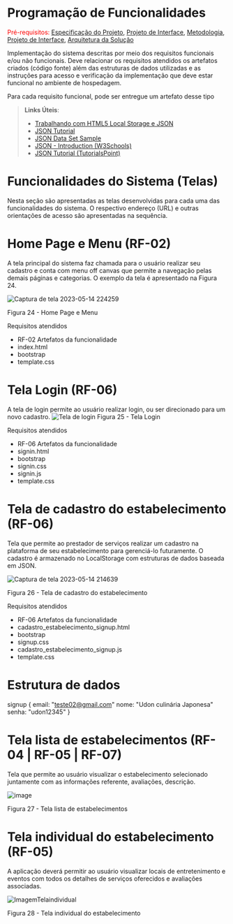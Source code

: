 # Programação de Funcionalidades

<span style="color:red">Pré-requisitos: <a href="2-Especificação do Projeto.md"> Especificação do Projeto</a></span>, <a href="3-Projeto de Interface.md"> Projeto de Interface</a>, <a href="4-Metodologia.md"> Metodologia</a>, <a href="3-Projeto de Interface.md"> Projeto de Interface</a>, <a href="5-Arquitetura da Solução.md"> Arquitetura da Solução</a>

Implementação do sistema descritas por meio dos requisitos funcionais e/ou não funcionais. Deve relacionar os requisitos atendidos os artefatos criados (código fonte) além das estruturas de dados utilizadas e as instruções para acesso e verificação da implementação que deve estar funcional no ambiente de hospedagem.

Para cada requisito funcional, pode ser entregue um artefato desse tipo

> **Links Úteis**:
>
> - [Trabalhando com HTML5 Local Storage e JSON](https://www.devmedia.com.br/trabalhando-com-html5-local-storage-e-json/29045)
> - [JSON Tutorial](https://www.w3resource.com/JSON)
> - [JSON Data Set Sample](https://opensource.adobe.com/Spry/samples/data_region/JSONDataSetSample.html)
> - [JSON - Introduction (W3Schools)](https://www.w3schools.com/js/js_json_intro.asp)
> - [JSON Tutorial (TutorialsPoint)](https://www.tutorialspoint.com/json/index.htm)

# Funcionalidades do Sistema (Telas)

Nesta seção são apresentadas as telas desenvolvidas para cada uma das funcionalidades do sistema. O respectivo endereço (URL) e outras orientações de acesso são apresentadas na sequência.
# Home Page e Menu (RF-02)
A tela principal do sistema faz chamada para o usuário realizar seu cadastro e conta com menu off canvas que permite a navegação pelas demais páginas e categorias. O exemplo da tela é apresentado na Figura 24.

![Captura de tela 2023-05-14 224259](https://github.com/ICEI-PUC-Minas-PMV-ADS/pmv-ads-2023-1-e1-proj-web-t17-time1-proj-citywave/assets/127361540/8bda1092-141e-4599-b9d8-fe7e63eeec85)

Figura 24 - Home Page e Menu

Requisitos atendidos
- RF-02 
Artefatos da funcionalidade
- index.html
- bootstrap
- template.css

# Tela Login (RF-06)

A tela de login permite ao usuário realizar login, ou ser direcionado para um novo cadastro.
![Tela de login](https://github.com/ICEI-PUC-Minas-PMV-ADS/pmv-ads-2023-1-e1-proj-web-t17-time1-proj-citywave/assets/127361540/b2c2d886-ade6-47dd-9720-0d971d1f2e5e)
Figura 25 - Tela Login


Requisitos atendidos
- RF-06
Artefatos da funcionalidade
- signin.html
- bootstrap
- signin.css
- signin.js
- template.css

# Tela de cadastro do estabelecimento (RF-06)

Tela que permite ao prestador de serviços realizar um cadastro na plataforma de seu estabelecimento para gerenciá-lo futuramente. O cadastro  é armazenado no LocalStorage com estruturas de dados baseada em JSON.

![Captura de tela 2023-05-14 214639](https://github.com/ICEI-PUC-Minas-PMV-ADS/pmv-ads-2023-1-e1-proj-web-t17-time1-proj-citywave/assets/127361540/0b48f60c-6ad6-4bda-86ca-5dcb2c753165)

Figura 26 - Tela de cadastro do estabelecimento


Requisitos atendidos
- RF-06
Artefatos da funcionalidade
- cadastro_estabelecimento_signup.html
- bootstrap
- signup.css
- cadastro_estabelecimento_signup.js
- template.css

# Estrutura de dados
signup {
email: "teste02@gmail.com"
nome: "Udon culinária Japonesa"
senha: "udon12345"
}

# Tela lista de estabelecimentos (RF-04 | RF-05 | RF-07)
Tela que permite ao usuário visualizar o estabelecimento selecionado juntamente com as informações referente, avaliações, descrição.

![image](https://github.com/ICEI-PUC-Minas-PMV-ADS/pmv-ads-2023-1-e1-proj-web-t17-time1-proj-citywave/assets/127361540/b50555aa-2a0f-456d-92c7-a3504eeb5f0c)


Figura 27 - Tela lista de estabelecimentos

# Tela individual do estabelecimento (RF-05)
A aplicação deverá permitir ao usuário visualizar locais de entretenimento e eventos com todos os detalhes de serviços oferecidos e avaliações associadas.

![ImagemTelaindividual](https://github.com/ICEI-PUC-Minas-PMV-ADS/pmv-ads-2023-1-e1-proj-web-t17-time1-proj-citywave/assets/127361540/6539a3a5-1d12-4443-b838-f85679bc4d7a)

Figura 28 - Tela individual do estabelecimento








